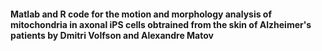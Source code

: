 #### Matlab and R code for the motion and morphology analysis of mitochondria in axonal iPS cells obtrained from the skin of Alzheimer's patients by Dmitri Volfson and Alexandre Matov
